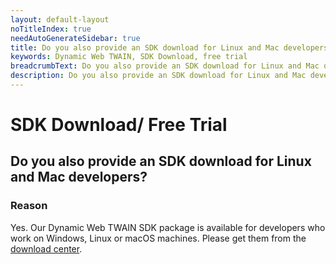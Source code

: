 ```yaml
---
layout: default-layout
noTitleIndex: true
needAutoGenerateSidebar: true
title: Do you also provide an SDK download for Linux and Mac developers
keywords: Dynamic Web TWAIN, SDK Download, free trial
breadcrumbText: Do you also provide an SDK download for Linux and Mac developers?
description: Do you also provide an SDK download for Linux and Mac developers?
---
```


# SDK Download/ Free Trial

## Do you also provide an SDK download for Linux and Mac developers?

### Reason

Yes. Our Dynamic Web TWAIN SDK package is available for developers who work on Windows, Linux or macOS machines. Please get them from the <a href="https://www.dynamsoft.com/web-twain/downloads/" target="_blank">download center</a>.
